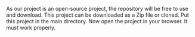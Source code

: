As our project is an open-source project, the repository will be free to use and download.
This project can be downloaded as a Zip file or cloned.
Put this project in the main directory.
Now open the project in your browser. It must work properly.
